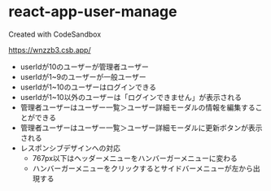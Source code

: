 # react-app-user-manage
Created with CodeSandbox

https://wnzzb3.csb.app/

- userIdが10のユーザーが管理者ユーザー
- userIdが1~9のユーザーが一般ユーザー
- userIdが1~10のユーザーはログインできる
- userIdが1~10以外のユーザーは「ログインできません」が表示される
- 管理者ユーザーはユーザー一覧＞ユーザー詳細モーダルの情報を編集することができる
- 管理者ユーザーはユーザー一覧＞ユーザー詳細モーダルに更新ボタンが表示される
- レスポンシブデザインへの対応
  - 767px以下はヘッダーメニューをハンバーガーメニューに変わる
  - ハンバーガーメニューをクリックするとサイドバーメニューが左から出現する
